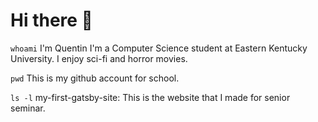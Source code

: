 # Hi there 🦑
`whoami`
I'm Quentin
I'm a Computer Science student at Eastern Kentucky University.
I enjoy sci-fi and horror movies.

`pwd`
This is my github account for school.

`ls -l`
my-first-gatsby-site: This is the website that I made for senior seminar.

<!--
**quentinpattersonEKU/quentinpattersonEKU** is a ✨ _special_ ✨ repository because its `README.md` (this file) appears on your GitHub profile.

Here are some ideas to get you started:

- 🔭 I’m currently working on ...
- 🌱 I’m currently learning ...
- 👯 I’m looking to collaborate on ...
- 🤔 I’m looking for help with ...
- 💬 Ask me about ...
- 📫 How to reach me: ...
- 😄 Pronouns: ...
- ⚡ Fun fact: ...
-->
